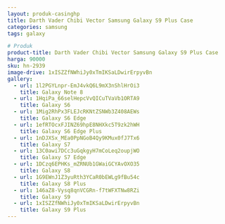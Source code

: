 ```yaml
---
layout: produk-casinghp
title: Darth Vader Chibi Vector Samsung Galaxy S9 Plus Case
categories: samsung
tags: galaxy

# Produk
product-title: Darth Vader Chibi Vector Samsung Galaxy S9 Plus Case
harga: 90000
sku: hn-2939
image-drive: 1xISZZfNWhiJy0xTmIKSaLDwirErpyvBn
gallery:
  - url: 1l2PGYLnpr-EmJ4vkQ6L9mX3nShlHrOi3
    title: Galaxy Note 8
  - url: 1HqiPa_66selHepcVvQICuTVaVb1ORTA9
    title: Galaxy S6
  - url: 1Mig2RhPx3FLEJcRKNtZSNWb3Z408AEWs
    title: Galaxy S6 Edge
  - url: 1efRTOcxFJINZ69hpE8NHXkc5T9zk2hWH
    title: Galaxy S6 Edge Plus
  - url: 1nDJXSx_MEa0PpNGoB4Qy9KMux0fJ7Tx6
    title: Galaxy S7
  - url: 13C0awi7DCc3uGqkgyH7mCoLeq2oupjWO
    title: Galaxy S7 Edge
  - url: 1DCzq6EPHKs_mZRNUb1GWaiGCYAvOXO35
    title: Galaxy S8
  - url: 1G9EWnJ1Z3yuRth3YCaR0bEWLg9fBu54c
    title: Galaxy S8 Plus
  - url: 146aZ8-Vysq8qnVCGRn-f7tWFXTNw8RZi
    title: Galaxy S9
  - url: 1xISZZfNWhiJy0xTmIKSaLDwirErpyvBn
    title: Galaxy S9 Plus
---
```

